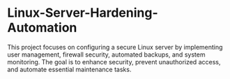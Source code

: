 # Linux-Server-Hardening-Automation
This project focuses on configuring a secure Linux server by implementing user management, firewall security, automated backups, and system monitoring. The goal is to enhance security, prevent unauthorized access, and automate essential maintenance tasks.
